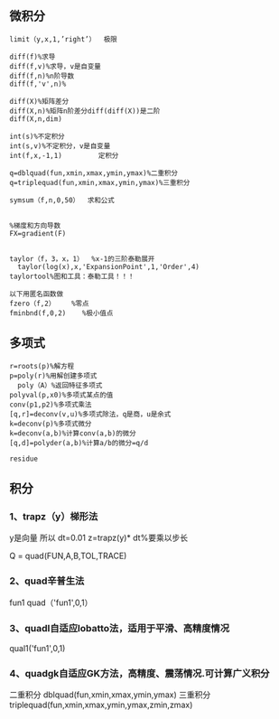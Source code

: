 

## 微积分
```
limit（y,x,1,’right’）  极限

diff(f)%求导
diff(f,v)%求导，v是自变量
diff(f,n)%n阶导数
diff(f,'v',n)%

diff(X)%矩阵差分
diff(X,n)%矩阵n阶差分diff(diff(X))是二阶
diff(X,n,dim)

int(s)%不定积分
int(s,v)%不定积分，v是自变量
int(f,x,-1,1)         定积分

q=dblquad(fun,xmin,xmax,ymin,ymax)%二重积分
q=triplequad(fun,xmin,xmax,ymin,ymax)%三重积分

symsum（f,n,0,50）  求和公式


%梯度和方向导数
FX=gradient(F)


taylor（f，3，x，1）  %x-1的三阶泰勒展开
  taylor(log(x),x,'ExpansionPoint',1,'Order',4)
taylortool%图和工具：泰勒工具！！！

以下用匿名函数做
fzero（f,2）    %零点
fminbnd(f,0,2)    %极小值点
```

## 多项式
```
r=roots(p)%解方程
p=poly(r)%用解创建多项式
  poly（A）%返回特征多项式
polyval(p,x0)%多项式某点的值
conv(p1,p2)%多项式乘法
[q,r]=deconv(v,u)%多项式除法，q是商，u是余式
k=deconv(p)%多项式微分
k=deconv(a,b)%计算conv(a,b)的微分
[q,d]=polyder(a,b)%计算a/b的微分=q/d

residue
```

## 积分
### 1、trapz（y）梯形法
y是向量
所以
dt=0.01
z=trapz(y)* dt%要乘以步长

Q = quad(FUN,A,B,TOL,TRACE)
### 2、quad辛普生法
fun1
quad（'fun1',0,1）

### 3、quadl自适应lobatto法，适用于平滑、高精度情况
qual1('fun1',0,1)

### 4、quadgk自适应GK方法，高精度、震荡情况.可计算广义积分
二重积分
dblquad(fun,xmin,xmax,ymin,ymax)
三重积分
triplequad(fun,xmin,xmax,ymin,ymax,zmin,zmax)
